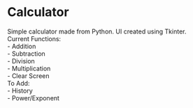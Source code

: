 # Calculator
Simple calculator made from Python. UI created using Tkinter.  
Current Functions:  
      - Addition  
      - Subtraction    
      - Division  
      - Multiplication  
      - Clear Screen  
To Add:  
      - History  
      - Power/Exponent  
